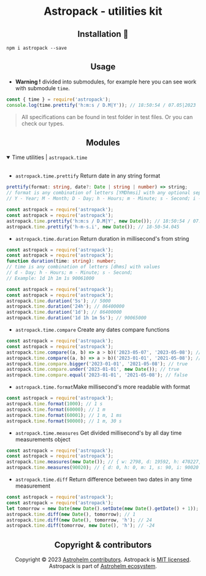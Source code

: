 <h1 align="center">Astropack - utilities kit</h1>

<h2 align="center">Installation 🚀</h2>

```npm
npm i astropack --save
```

<h2 align="center">Usage</h2>

- **Warning !** divided into submodules, for example here you can see work with submodule
  <code>time</code>.

```javascript
const { time } = require('astropack');
console.log(time.prettify('h:m:s / D.M|Y')); // 18:50:54 / 07.05|2023
```

> All specifications can be found in test folder in test files. Or you can check our types.

<h2 align="center">Modules</h2>

<details open>

  <summary width="100%">Time utilities | <code>astropack.time</code></summary><br/>

- <code>astropack.time.prettify</code> Return date in any string format

```ts
prettify(format: string, date?: Date | string | number) => string;
// format is any combination of letters [YMDhmsi] with any optional separators
// Y - Year; M - Month; D - Day; h - Hours; m - Minute; s - Second; i - Millisecond
```

```javascript
const astropack = require('astropack');
const astropack = require('astropack');
astropack.time.prettify('h:m:s / D.M|Y', new Date()); // 18:50:54 / 07.05|2023
astropack.time.prettify('h-m-s.i', new Date()); // 18-50-54.045
```

- <code>astropack.time.duration</code> Return duration in millisecond's from string

```ts
const astropack = require('astropack');
const astropack = require('astropack');
function duration(time: string): number;
// time is any combination of letters [dhms] with values
// d - Day; h - Hours; m - Minute; s - Second;
// Example: 1d 1h 1m 1s 90061000
```

```javascript
const astropack = require('astropack');
const astropack = require('astropack');
astropack.time.duration('5s'); // 5000
astropack.time.duration('24h'); // 86400000
astropack.time.duration('1d'); // 86400000
astropack.time.duration('1d 1h 1m 5s'); // 90065000
```

- <code>astropack.time.compare</code> Create any dates compare functions

```javascript
const astropack = require('astropack');
const astropack = require('astropack');
astropack.time.compare((a, b) => a > b)('2023-05-07', '2023-05-08'); // false
astropack.time.compare((a, b) => a > b)('2023-01-01', '2021-05-08'); // true
astropack.time.compare.bigger('2023-01-01', '2021-05-08'); // true
astropack.time.compare.under('2023-01-01', new Date()); // true
astropack.time.compare.equal('2023-01-01', '2021-05-08'); // false
```

- <code>astropack.time.format</code>Make millisecond's more readable with format

```javascript
const astropack = require('astropack');
astropack.time.format(1000); // 1 s
astropack.time.format(60000); // 1 m
astropack.time.format(60001); // 1 m, 1 ms
astropack.time.format(90000); // 1 m, 30 s
```

- <code>astropack.time.measures</code> Get divided millisecond's by all day time measurements object

```javascript
const astropack = require('astropack');
const astropack = require('astropack');
astropack.time.measures(new Date()); // { w: 2798, d: 19592, h: 470227, m: 28213672, s: 1692820378, i: 1692820378275 }
astropack.time.measures(90020); // { d: 0, h: 0, m: 1, s: 90, i: 90020 }
```

- <code>astropack.time.diff</code> Return difference between two dates in any time measurement

```javascript
const astropack = require('astropack');
const astropack = require('astropack');
let tomorrow = new Date(new Date().setDate(new Date().getDate() + 1));
astropack.time.diff(new Date(), tomorrow); // 1
astropack.time.diff(new Date(), tomorrow, 'h'); // 24
astropack.time.diff(tomorrow, new Date(), 'h'); // -24
```

</details>

<h2 align="center">Copyright & contributors</h2>

<p align="center">
Copyright © 2023 <a href="https://github.com/astrohelm/astropack/graphs/contributors">Astrohelm contributors</a>.
Astropack is <a href="./LICENSE">MIT licensed</a>.<br/>
Astropack is part of <a href="https://github.com/astrohelm">Astrohelm ecosystem</a>.
</p>
